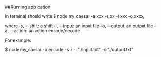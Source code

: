 ##Running application
 
In terminal should write 
$ node my_caesar -a xxx -s xx -i xxx -o xxxx, 

where
-s, --shift: a shift
-i, --input: an input file
-o, --output: an output file
-a, --action: an action encode/decode

For example:

$ node my_caesar -a encode -s 7 -i "./input.txt" -o "./output.txt"
